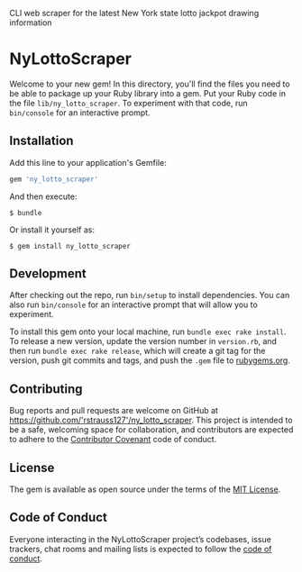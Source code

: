 CLI web scraper for the latest New York state lotto jackpot drawing information

# NyLottoScraper

Welcome to your new gem! In this directory, you'll find the files you need to be able to package up your Ruby library into a gem. Put your Ruby code in the file `lib/ny_lotto_scraper`. To experiment with that code, run `bin/console` for an interactive prompt.

## Installation

Add this line to your application's Gemfile:

```ruby
gem 'ny_lotto_scraper'
```

And then execute:

    $ bundle

Or install it yourself as:

    $ gem install ny_lotto_scraper


## Development

After checking out the repo, run `bin/setup` to install dependencies. You can also run `bin/console` for an interactive prompt that will allow you to experiment.

To install this gem onto your local machine, run `bundle exec rake install`. To release a new version, update the version number in `version.rb`, and then run `bundle exec rake release`, which will create a git tag for the version, push git commits and tags, and push the `.gem` file to [rubygems.org](https://rubygems.org).

## Contributing

Bug reports and pull requests are welcome on GitHub at https://github.com/'rstrauss127'/ny_lotto_scraper. This project is intended to be a safe, welcoming space for collaboration, and contributors are expected to adhere to the [Contributor Covenant](http://contributor-covenant.org) code of conduct.

## License

The gem is available as open source under the terms of the [MIT License](https://opensource.org/licenses/MIT).

## Code of Conduct

Everyone interacting in the NyLottoScraper project’s codebases, issue trackers, chat rooms and mailing lists is expected to follow the [code of conduct](https://github.com/'rstrauss127'/ny_lotto_scraper/blob/master/CODE_OF_CONDUCT.md).
